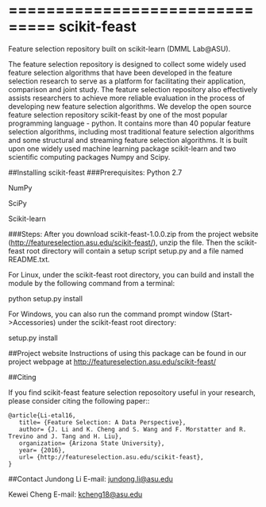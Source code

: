 ===============================
scikit-feast
===============================
Feature selection repository built on scikit-learn (DMML Lab@ASU). 

The feature selection repository is designed to collect some widely used feature selection algorithms that have been developed in the feature selection research to serve as a platform for facilitating their application, comparison and joint study. The feature selection repository also effectively assists researchers to achieve more reliable evaluation in the process of developing new feature selection algorithms. We develop the open source feature selection repository scikit-feast by one of the most popular programming language - python. It contains more than 40 popular feature selection algorithms, including most traditional feature selection algorithms and some structural and streaming feature selection algorithms. It is built upon one widely used machine learning package scikit-learn and two scientific computing packages Numpy and Scipy.

##Installing scikit-feast
###Prerequisites:
Python 2.7

NumPy

SciPy

Scikit-learn

###Steps:
After you download scikit-feast-1.0.0.zip from the project website (http://featureselection.asu.edu/scikit-feast/), unzip the file. Then the scikit-feast root directory will contain a setup script setup.py and a file named README.txt.

For Linux, under the scikit-feast root directory, you can build and install the module by the following command from a terminal:

python setup.py install

For Windows, you can also run the command prompt window (Start->Accessories) under the scikit-feast root directory:

setup.py install

##Project website
Instructions of using this package can be found in our project webpage at http://featureselection.asu.edu/scikit-feast/

##Citing

If you find scikit-feast feature selection reposoitory useful in your research, please consider citing the following paper::

    @article{Li-etal16,
       title= {Feature Selection: A Data Perspective},
       author= {J. Li and K. Cheng and S. Wang and F. Morstatter and R. Trevino and J. Tang and H. Liu},
       organization= {Arizona State University},
       year= {2016},
       url= {http://featureselection.asu.edu/scikit-feast},
    }
    
##Contact
Jundong Li
E-mail: jundong.li@asu.edu

Kewei Cheng
E-mail: kcheng18@asu.edu
